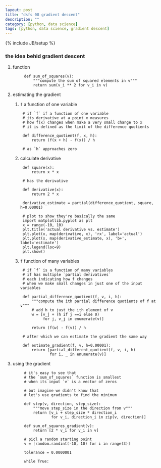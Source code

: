 ```yaml
---
layout: post
title: "dsfs 08 gradient descent"
description: ""
category: [python, data science]
tags: [python, data science, gradient descent]
---
```

{% include JB/setup %}


### the idea behid gradient descent

1. function

            def sum_of_squares(v):
                """compute the sum of squared elements in v"""
                return sum(v_i ** 2 for v_i in v)

1. estimating the gradient

    1. `f` a function of one variable

            # if `f` if a function of one variable
            # its derivative at a point x measures
            # how f(x) changes when make a very small change to x
            # it is defined as the limit of the difference quotients

            def difference_quotient(f, x, h):
                return (f(x + h) - f(x)) / h

            # as `h` approaches zero

    1. calculate derivative

            def square(x):
                return x * x

            # has the derivative

            def derivative(x):
                return 2 * x

            derivative_estimate = partial(difference_quotient, square, h=0.00001)

            # plot to show they're basically the same
            import matplotlib.pyplot as plt
            x = range(-10, 10)
            plt.title('actual derivative vs. estimate')
            plt.plot(x, map(derivative, x), 'rx', label='actual')
            plt.plot(x, map(derivative_estimate, x), 'b+', label='estimate')
            plt.legend(loc=9)
            plt.show()

    1. `f` function of many variables

            # if `f` is a function of many variables
            # if has multiple `partial derivatives`
            # each indicating how f changes
            # when we make small changes in just one of the input variables

            def partial_difference_quotient(f, v, i, h):
                """compute the ith partial difference quotients of f at v"""
                # add h to just the ith element of v
                w = [v_j + (h if j ==i else 0)
                     for j, v_j in enumerate(v)]

                return (f(w) - f(v)) / h

            # after which we can estimate the gradient the same way

            def estimate_gradient(f, v, h=0.00001):
                return [partial_different_quotient(f, v, i, h)
                        for i, _ in enumerate(v)]

1. using the gradient

            # it's easy to see that
            # the `sum_of_squares` function is smallest
            # when its input `v` is a vector of zeros

            # but imagine we didn't know that
            # let's use gradients to find the minimum

            def step(v, direction, step_size):
                """move step_size in the direction from v"""
                return [v_i + step_size * direction_i
                        for v_i, direction_i in zip(v, direction)]

            def sum_of_squares_gradient(v):
                return [2 * v_i for v_i in v]

            # picl a random starting point
            v = [random.randint(-10, 10) for i in range(3)]

            tolerance = 0.0000001

            while True:
                